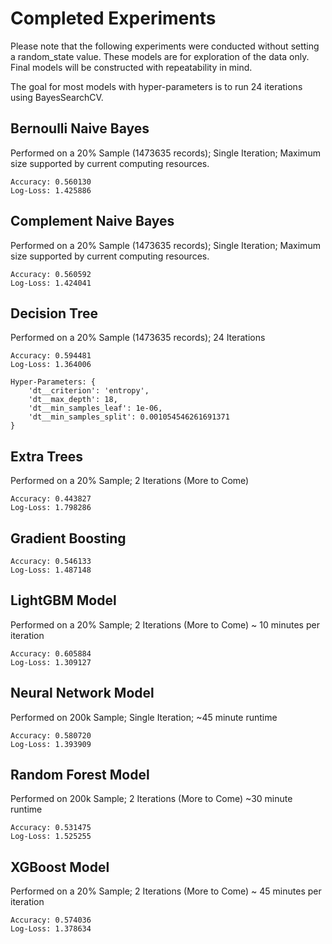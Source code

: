 # Completed Experiments

Please note that the following experiments were conducted without setting a random_state value.
These models are for exploration of the data only. Final models will be constructed with
repeatability in mind.

The goal for most models with hyper-parameters is to run 24 iterations using BayesSearchCV.

## Bernoulli Naive Bayes

Performed on a 20% Sample (1473635 records); Single Iteration; Maximum size supported by current computing resources.

```
Accuracy: 0.560130
Log-Loss: 1.425886
```

## Complement Naive Bayes

Performed on a 20% Sample (1473635 records); Single Iteration; Maximum size supported by current computing resources.

```
Accuracy: 0.560592
Log-Loss: 1.424041
```

## Decision Tree

Performed on a 20% Sample (1473635 records); 24 Iterations

```
Accuracy: 0.594481
Log-Loss: 1.364006

Hyper-Parameters: {
    'dt__criterion': 'entropy',
    'dt__max_depth': 18,
    'dt__min_samples_leaf': 1e-06,
    'dt__min_samples_split': 0.001054546261691371
}
```

## Extra Trees

Performed on a 20% Sample; 2 Iterations (More to Come)

```
Accuracy: 0.443827
Log-Loss: 1.798286
```

## Gradient Boosting

```
Accuracy: 0.546133
Log-Loss: 1.487148
```

## LightGBM Model

Performed on a 20% Sample; 2 Iterations (More to Come)
~ 10 minutes per iteration

```
Accuracy: 0.605884
Log-Loss: 1.309127
```

## Neural Network Model

Performed on 200k Sample; Single Iteration; ~45 minute runtime

```
Accuracy: 0.580720
Log-Loss: 1.393909
```

## Random Forest Model

Performed on 200k Sample; 2 Iterations (More to Come) ~30 minute runtime

```
Accuracy: 0.531475
Log-Loss: 1.525255
```

## XGBoost Model

Performed on a 20% Sample; 2 Iterations (More to Come)
~ 45 minutes per iteration

```
Accuracy: 0.574036
Log-Loss: 1.378634
```
